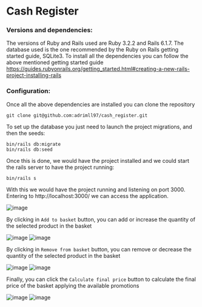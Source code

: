 # Cash Register

### Versions and dependencies:

The versions of Ruby and Rails used are Ruby 3.2.2 and Rails 6.1.7. The database used is the one recommended by the Ruby on Rails getting started guide, SQLite3. To install all the dependencies you can follow the above mentioned getting started guide https://guides.rubyonrails.org/getting_started.html#creating-a-new-rails-project-installing-rails

### Configuration:

Once all the above dependencies are installed you can clone the repository 
```
git clone git@github.com:adrimll97/cash_register.git
```
To set up the database you just need to launch the project migrations, and then the seeds:
```
bin/rails db:migrate
bin/rails db:seed
```
Once this is done, we would have the project installed and we could start the rails server to have the project running:
```
bin/rails s
```
With this we would have the project running and listening on port 3000. Entering to http://localhost:3000/ we can access the application.

![image](https://github.com/adrimll97/cash_register/assets/24661263/3ab036e1-a92f-417e-a799-993a94d6333a)

By clicking in `Add to basket` button, you can add or increase the quantity of the selected product in the basket

![image](https://github.com/adrimll97/cash_register/assets/24661263/a7420778-8e39-4640-b632-5fa8e5b771af)
![image](https://github.com/adrimll97/cash_register/assets/24661263/83be85ba-84c0-46b0-aaeb-010c144a3bdb)

By clicking in `Remove from basket` button, you can remove or decrease the quantity of the selected product in the basket

![image](https://github.com/adrimll97/cash_register/assets/24661263/3ece8fb5-a2ec-41f1-ad15-ddb6b9bc918f)
![image](https://github.com/adrimll97/cash_register/assets/24661263/a1dd13a9-5c4c-45a7-be53-b1da4e55b8ba)

Finally, you can click the `Calculate final price` button to calculate the final price of the basket applying the available promotions

![image](https://github.com/adrimll97/cash_register/assets/24661263/d0a77554-1b06-45e1-a4dd-cd0e0521d731)
![image](https://github.com/adrimll97/cash_register/assets/24661263/a4b24f80-13f8-428d-8419-97b608660e4f)

